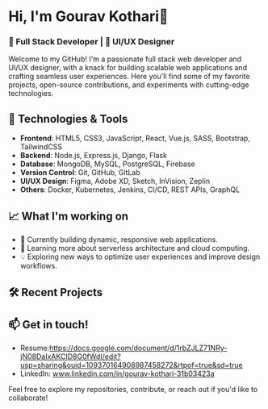 # Hi, I'm Gourav Kothari👋

### 🚀 Full Stack Developer | 🎨 UI/UX Designer

Welcome to my GitHub! I'm a passionate full stack web developer and UI/UX designer, with a knack for building scalable web applications and crafting seamless user experiences. Here you'll find some of my favorite projects, open-source contributions, and experiments with cutting-edge technologies.

## 🔧 Technologies & Tools
- **Frontend**: HTML5, CSS3, JavaScript, React, Vue.js, SASS, Bootstrap, TailwindCSS
- **Backend**: Node.js, Express.js, Django, Flask
- **Database**: MongoDB, MySQL, PostgreSQL, Firebase
- **Version Control**: Git, GitHub, GitLab
- **UI/UX Design**: Figma, Adobe XD, Sketch, InVision, Zeplin
- **Others**: Docker, Kubernetes, Jenkins, CI/CD, REST APIs, GraphQL

## 📈 What I'm working on
- 🔭 Currently building dynamic, responsive web applications.
- 🌱 Learning more about serverless architecture and cloud computing.
- 💡 Exploring new ways to optimize user experiences and improve design workflows.

## 🛠 Recent Projects

## 📫 Get in touch!
- Resume:https://docs.google.com/document/d/1rbZJLZ71NRy-jN08DaIxAKCID8G0fWdI/edit?usp=sharing&ouid=109370164908987458272&rtpof=true&sd=true
- LinkedIn: www.linkedin.com/in/gourav-kothari-31b03423a

Feel free to explore my repositories, contribute, or reach out if you'd like to collaborate!
